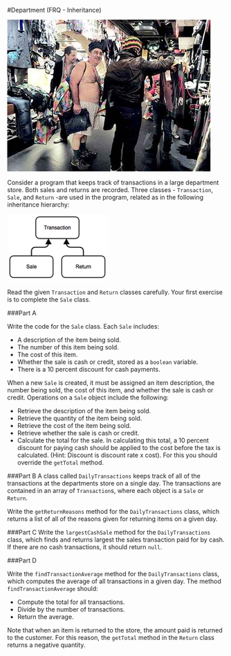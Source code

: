 #Department (FRQ - Inheritance) 

![Shopper](dept_store.jpg)

Consider a program that keeps track of transactions in a large department store. Both sales and returns are recorded. Three classes - `Transaction`, `Sale`, and `Return` -are used in the program, related as in the following inheritance hierarchy:

![Shopper](transactions.png)

Read the given `Transaction` and `Return` classes carefully. Your first exercise is to complete the `Sale` class.

###Part A

Write the code for the `Sale` class. Each `Sale` includes:

* A description of the item being sold.
* The number of this item being sold.
* The cost of this item.
* Whether the sale is cash or credit, stored as a `boolean` variable.
* There is a 10 percent discount for cash payments.

When a new `Sale` is created, it must be assigned an item description, the number being sold, the cost of this item, and whether the sale is cash or credit. Operations on a `Sale` object include the following:

* Retrieve the description of the item being sold.
* Retrieve the quantity of the item being sold.
* Retrieve the cost of the item being sold.
* Retrieve whether the sale is cash or credit.
* Calculate the total for the sale. In calculating this total, a 10 percent discount for paying cash should be applied to the cost before the tax is calculated. (Hint: Discount is discount rate x cost). For this you should override the `getTotal` method.

###Part B
A class called `DailyTransactions` keeps track of all of the transactions at the departments store on a single day. The transactions are contained in an array of `Transaction`s, where each object is a `Sale` or `Return`. 

Write the `getReturnReasons` method for the `DailyTransactions` class, which  returns a list of all of the reasons given for returning items on a given day. 

###Part C
Write the `largestCashSale` method for the `DailyTransactions` class, which finds and returns largest the sales transaction paid for by cash. If there are no cash transactions, it should return `null`.

###Part D

Write the `findTransactionAverage` method for the `DailyTransactions` class, which computes the average of all transactions in a given day. The method `findTransactionAverage` should:

* Compute the total for all transactions.
* Divide by the number of transactions.
* Return the average.

Note that when an item is returned to the store, the amount paid is returned to the customer. For this reason, the `getTotal` method in the `Return` class returns a negative quantity.